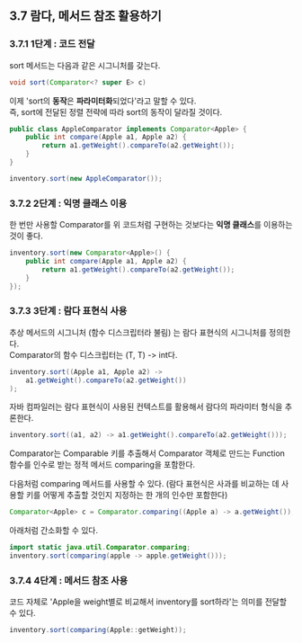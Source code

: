 ## 3.7 람다, 메서드 참조 활용하기

### 3.7.1 1단계 : 코드 전달
sort 메서드는 다음과 같은 시그니처를 갖는다.
```java
void sort(Comparator<? super E> c)
```

이제 'sort의 **동작**은 **파라미터화**되었다'라고 말할 수 있다.  
즉, sort에 전달된 정렬 전략에 따라 sort의 동작이 달라질 것이다.
```java
public class AppleComparator implements Comparator<Apple> {
    public int compare(Apple a1, Apple a2) {
        return a1.getWeight().compareTo(a2.getWeight());
    }
}

inventory.sort(new AppleComparator());
```

### 3.7.2 2단계 : 익명 클래스 이용
한 번만 사용할 Comparator를 위 코드처럼 구현하는 것보다는 **익명 클래스**를 이용하는 것이 좋다.
```java
inventory.sort(new Comparator<Apple>() {
    public int compare(Apple a1, Apple a2) {
        return a1.getWeight().compareTo(a2.getWeight());
    }
});
```

### 3.7.3 3단계 : 람다 표현식 사용
추상 메서드의 시그니처 (함수 디스크립터라 불림) 는 람다 표현식의 시그니처를 정의한다.  
Comparator의 함수 디스크립터는 (T, T) -> int다.
```java
inventory.sort((Apple a1, Apple a2) ->
    a1.getWeight().compareTo(a2.getWeight())        
);
```

자바 컴파일러는 람다 표현식이 사용된 컨텍스트를 활용해서 람다의 파라미터 형식을 추론한다.
```java
inventory.sort((a1, a2) -> a1.getWeight().compareTo(a2.getWeight()));
```

Comparator는 Comparable 키를 추출해서 Comparator 객체로 만드는 Function 함수를 인수로 받는 정적 메서드 comparing을 포함한다.

다음처럼 comparing 메서드를 사용할 수 있다. (람다 표현식은 사과를 비교하는 데 사용할 키를 어떻게 추출할 것인지 지정하는 한 개의 인수만 포함한다)
```java
Comparator<Apple> c = Comparator.comparing((Apple a) -> a.getWeight());
```

아래처럼 간소화할 수 있다.
```java
import static java.util.Comparator.comparing;
inventory.sort(comparing(apple -> apple.getWeight()));
```

### 3.7.4 4단계 : 메서드 참조 사용
코드 자체로 'Apple을 weight별로 비교해서 inventory를 sort하라'는 의미를 전달할 수 있다.
```java
inventory.sort(comparing(Apple::getWeight));
```
